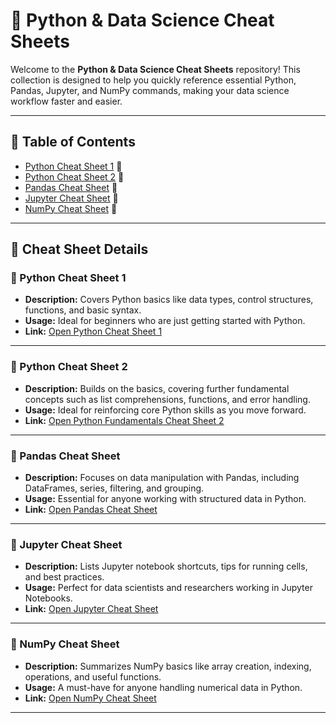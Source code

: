 # 📘 Python & Data Science Cheat Sheets

Welcome to the **Python & Data Science Cheat Sheets** repository! This collection is designed to help you quickly reference essential Python, Pandas, Jupyter, and NumPy commands, making your data science workflow faster and easier.

---

## 📜 Table of Contents

- [Python Cheat Sheet 1](./python-cheat-sheet.md) 📄
- [Python Cheat Sheet 2](./python-cheat-sheet2.md) 📄
- [Pandas Cheat Sheet](./panda-scheat-sheet.md) 🐼
- [Jupyter Cheat Sheet](./jupyter-cheat-sheet.md) 📓
- [NumPy Cheat Sheet](./numpy-cheat-sheet.md) 🔢

---

## 📑 Cheat Sheet Details

### 🐍 Python Cheat Sheet 1
- **Description:** Covers Python basics like data types, control structures, functions, and basic syntax.
- **Usage:** Ideal for beginners who are just getting started with Python.
- **Link:** [Open Python Cheat Sheet 1](./python-cheat-sheet.md)

---

### 🐍 Python Cheat Sheet 2
- **Description:** Builds on the basics, covering further fundamental concepts such as list comprehensions, functions, and error handling.
- **Usage:** Ideal for reinforcing core Python skills as you move forward.
- **Link:** [Open Python Fundamentals Cheat Sheet 2](./python-cheat-sheet2.md)

---

### 🐼 Pandas Cheat Sheet
- **Description:** Focuses on data manipulation with Pandas, including DataFrames, series, filtering, and grouping.
- **Usage:** Essential for anyone working with structured data in Python.
- **Link:** [Open Pandas Cheat Sheet](./panda-scheat-sheet.md)

---

### 📓 Jupyter Cheat Sheet
- **Description:** Lists Jupyter notebook shortcuts, tips for running cells, and best practices.
- **Usage:** Perfect for data scientists and researchers working in Jupyter Notebooks.
- **Link:** [Open Jupyter Cheat Sheet](./jupyter-cheat-sheet.md)

---

### 🔢 NumPy Cheat Sheet
- **Description:** Summarizes NumPy basics like array creation, indexing, operations, and useful functions.
- **Usage:** A must-have for anyone handling numerical data in Python.
- **Link:** [Open NumPy Cheat Sheet](./numpy-cheat-sheet.md)

---

 
